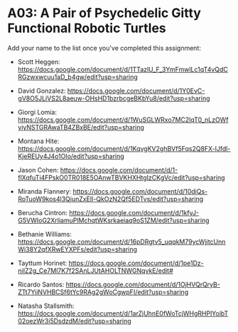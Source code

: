 # A03: A Pair of Psychedelic Gitty Functional Robotic Turtles

Add your name to the list once you've completed this assignment:

- Scott Heggen: https://docs.google.com/document/d/1TTazlU_F_3YmFmwlLc1qT4vQdCRGzwxwcuu1aD_b4gw/edit?usp=sharing

- David Gonzalez: https://docs.google.com/document/d/1Y0EvC-gV8O5JLiVS2L8aeuw-OHsHD1bzrbcgeBKbYu8/edit?usp=sharing
- Giorgi Lomia: https://docs.google.com/document/d/1WuSGLWRxo7MC2lqT0_nLzOWfyiyNSTGRAwaTB4ZBxBE/edit?usp=sharing
- Montana Hite: https://docs.google.com/document/d/1KqvgKV2ghBVf5Fqs2Q8FX-lJfdl-KjeREUy4J4o1OIo/edit?usp=sharing
- Jason Cohen:  https://docs.google.com/document/d/1-flXqfuTi4FPskO0TR018E5OAnwTBVKHXHtgIzCKgVc/edit?usp=sharing
- Miranda Flannery: https://docs.google.com/document/d/10diQs-RoTuoW9kos4l3QjunZxEIl-QkOzN2Qf5EDTvs/edit?usp=sharing
- Berucha Cintron: https://docs.google.com/document/d/1kfyJ-G5VWIoG2XrIiamuPlMchqtWKsrkaeiaq9oS1ZM/edit?usp=sharing
- Bethanie Williams: https://docs.google.com/document/d/16pDRgtv5_uqqkM79ycWjitcUnnWi38Y2qfXRwEYXPFs/edit?usp=sharing
- Tayttum Horinet: https://docs.google.com/document/d/1pe1Dz-niIZ2g_Ce7Ml7K7f2SAnLJUtAHOLTNWGNqvkE/edit#
- Ricardo Santos: https://docs.google.com/document/d/1OjHVQrQryB-ZTt7YiiNVHBCSf6tYc9RAg2gWoCgwpFI/edit?usp=sharing
- Natasha Stallsmith: https://docs.google.com/document/d/1arZjUhnE0fWoTcjWHgRHPlYoibT02oezWr3i5DsdzdM/edit?usp=sharing